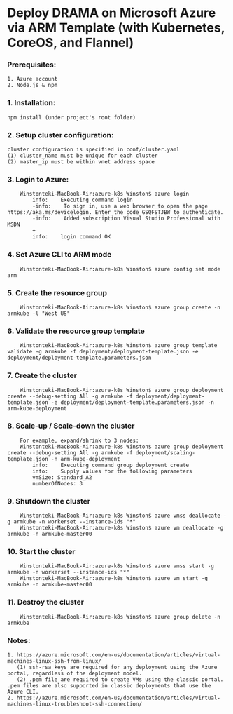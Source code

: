 # Deploy DRAMA on Microsoft Azure via ARM Template (with Kubernetes, CoreOS, and Flannel)

### Prerequisites: 
    1. Azure account 
    2. Node.js & npm 
    
### 1. Installation:	
    npm install (under project's root folder) 

### 2. Setup cluster configuration:
    cluster configuration is specified in conf/cluster.yaml
    (1) cluster_name must be unique for each cluster
    (2) master_ip must be within vnet address space

### 3. Login to Azure:		
        Winstonteki-MacBook-Air:azure-k8s Winston$ azure login
            info:    Executing command login
            -info:    To sign in, use a web browser to open the page https://aka.ms/devicelogin. Enter the code GSQFSTJBW to authenticate.
            -info:    Added subscription Visual Studio Professional with MSDN
            +
            info:    login command OK

### 4. Set Azure CLI to ARM mode
        Winstonteki-MacBook-Air:azure-k8s Winston$ azure config set mode arm

### 5. Create the resource group
        Winstonteki-MacBook-Air:azure-k8s Winston$ azure group create -n armkube -l "West US"

### 6. Validate the resource group template
        Winstonteki-MacBook-Air:azure-k8s Winston$ azure group template validate -g armkube -f deployment/deployment-template.json -e deployment/deployment-template.parameters.json 

### 7. Create the cluster
        Winstonteki-MacBook-Air:azure-k8s Winston$ azure group deployment create --debug-setting All -g armkube -f deployment/deployment-template.json -e deployment/deployment-template.parameters.json -n arm-kube-deployment

### 8. Scale-up / Scale-down the cluster
        For example, expand/shrink to 3 nodes:
        Winstonteki-MacBook-Air:azure-k8s Winston$ azure group deployment create --debug-setting All -g armkube -f deployment/scaling-template.json -n arm-kube-deployment
            info:    Executing command group deployment create
            info:    Supply values for the following parameters
            vmSize: Standard_A2
            numberOfNodes: 3

### 9. Shutdown the cluster
        Winstonteki-MacBook-Air:azure-k8s Winston$ azure vmss deallocate -g armkube -n workerset --instance-ids "*"
        Winstonteki-MacBook-Air:azure-k8s Winston$ azure vm deallocate -g armkube -n armkube-master00

### 10. Start the cluster
        Winstonteki-MacBook-Air:azure-k8s Winston$ azure vmss start -g armkube -n workerset --instance-ids "*"
        Winstonteki-MacBook-Air:azure-k8s Winston$ azure vm start -g armkube -n armkube-master00

### 11. Destroy the cluster
        Winstonteki-MacBook-Air:azure-k8s Winston$ azure group delete -n armkube

### Notes:
    1. https://azure.microsoft.com/en-us/documentation/articles/virtual-machines-linux-ssh-from-linux/
       (1) ssh-rsa keys are required for any deployment using the Azure portal, regardless of the deployment model.
       (2) .pem file are required to create VMs using the classic portal. .pem files are also supported in classic deployments that use the Azure CLI.
    2. https://azure.microsoft.com/en-us/documentation/articles/virtual-machines-linux-troubleshoot-ssh-connection/